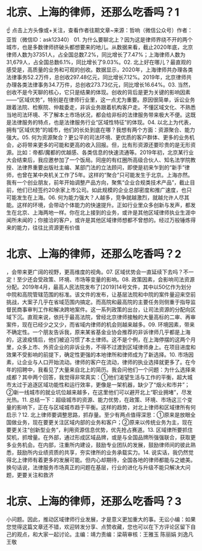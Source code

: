 # 北京、上海的律师，还那么吃香吗？1

☝ 点击上方头像或+关注，查看作者往期文章~来源：哲响（微信公众号）作者：亚哲（微信ID：ask12340） 01. 为什么要聊北上？因为这是律师界绕不开的两个城市，也是多数律师挤破头都想要来的地儿。从数据来看，截止2020年底，北京律师人数为37351人，占全国总数7.2%，同比增长了7.47%；上海律师人数为31,679人，占全国总数6.1%，同比增长了9.03%。02. 北上好在哪儿？最直观的感受是，高质量的业务和可观的创收。数据显示，2020年，上海律师共办理各类法律事务52.2万件，总创收297.48亿元，同比增长7.12%。2019年，北京律师共办理各类法律事务34.7万件，总创收273.73亿元，同比增长16.64%。03. 当然，创收不是今天聊的核心，它只是结果的体现。创收的背后是更为关键的影响因素——“区域优势”，特别是在律师行业里，这一点尤为重要。原因很简单，诉讼业务跟着法院、检察院、仲裁委走，非诉业务跟着机构客户走。不懂区域文化、不熟悉当地司法环境、不了解本土市场状况，都会给非标的法律服务带来极大不便。这既是法律服务的特点，也是法律服务行业“区域性特征”的体现。04. 以北上为代表，拥有“区域优势”的城市，他们的长处到底在哪？我想有两个方面：资源聚合、能力强大。05. 何为资源聚合？更公平的司法环境、更优质的客户群体、更多的业务机会，必将带来更多的可能和更高的收入回报。但，比有形资源还要珍贵的是无形资源。比如：帝都/魔都的优越感、各类信息的快速流通等。2019年初，北京某行业大会结束后，我应邀参加了一个饭局。同座的有红圈所高级合伙人、知名法学院教授、法律界重要出版社主编、某部门法的立法顾问，即使是初来乍到的“新手”律师，也曾在某中央机关工作了5年。这样的“聚合”只可能发生于北京。上海亦然。我有一个创业朋友，前年开始调整产品方向，聚焦“企业合规类技术产品”，截止目前，他们已经签约20余家上市公司。如此规模的企业总部密度和推广速度，也只可能发生在上海。06. 何为能力强大？人越多，竞争就越激烈，就越允许人尽其能。这样的环境，会带动个体能力的快速提升。正如行业里众多创新与发声，都发生在北京、上海两地一样。你在北上接到的业务，或许是其他区域律师执业生涯中闻所未闻的；你接洽的客户，或许是其他区域律师想都不曾想的。经过万般锤炼得来的能力，往往比资源更有价值

# 北京、上海的律师，还那么吃香吗？2

，会带来更广阔的视野，更高维度的视角。07. 区域优势会一直延续下去吗？不一定！至少还会受政策、环境、市场等变量的影响。08. 政策因素，会影响司法资源分配。2019年4月，最高人民法院发布了[2019]14号文件，其中以50亿作为划分中院和高院管辖范围的标准。该文件的发布，让基层法院和中院的案件量迎来空前挑战，大案子几乎在省域范围内搞定。而高院和最高院的主要任务则侧重于指导监督民商事审判工作和解决跨地案件。这一系列政策的出台，让司法资源的分配向区域下沉。直观来说，依托于最高法院，曾经北京律师接触的大量高标的二审、再审案件，现在已经少之又少，而省域内律师的机会则越来越多。09. 环境因素，带来不确定性。一个朋友告诉我，原来某省基金业协会推荐的非诉律师几乎都是上海的，这波疫情后，他们被迫习惯了本土律师。这不是个例，在上海停摆的这两个月里，众多上市、外资企业的非诉业务，不得不过渡到区域律师身上。在项目进度和效果不受影响的前提下，确定性更强的本地律所和律师成为了新选择。10. 市场因素，让企业与人口开始流动。律师的客户在流动，律师的执业选择就更多了。在今年的招聘中，我看见了大量来自北上的简历。我会问他们一个问题：为什么选择来成都？其中两个回答，我觉得非常真实：①他们渴望生活与工作的平衡，超大城市太过于追逐区域功能性和运行效率，更像是一架机器，缺少了“烟火和市井”；②新一线城市的就业坑位越来越多，在这里他们可以避开北上“职业拥堵”，尽发光热。11. 总结一下：超级城市的资源、能力优势，在政策、环境、市场这三个变量的影响下，正在与区域城市趋于平衡。这样的趋势，对北上律师和区域律所有何启示？12. 北上律师要调整思路，抓存量。至少有两点值得深思：①原来是放眼全国做业务，现在要更关注区域内部的业务和客户；②原来以传统业务为主，现在要更关注“创新型业务”，利用资源信息优势，优先抢占赛道。13. 区域律所要抓住契机，抓增量。在外部，通过形成区域品牌，或是与全国品牌所强强联合，获取更多业务机会。在内部，注重所内建设，鼓励专业团队的发展，鼓励律师间的彼此熟悉，鼓励所内业绩资质的共享，夯实律所的业务承载实力。14. 说实话，我仍然觉得北上律师有着更多的发展可能。但内心却期待，全国各地的律师都能与之媲美。换句话说，法律服务市场真正的问题在基层，行业的进化与升级不能只解决大问题，更要关注和救济

# 北京、上海的律师，还那么吃香吗？3

小问题。因此，推动区域律师行业发展，才是意义更加重大的事。无讼小编：如果您觉得这篇文章还不错，欢迎转发分享、点赞收藏，您也可以在下方评论区留下自己的观点，和大家一起讨论。主编：靖力责编：梁萌审核：王雅玉 陈丽娟 刘逸凡 王敬

